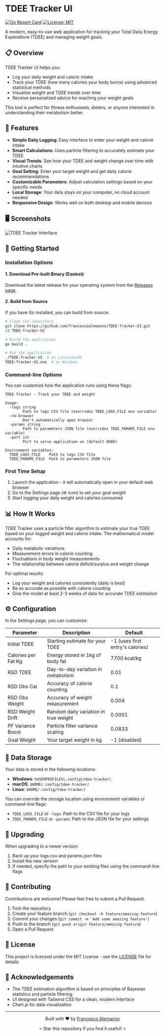 # TDEE Tracker UI

[![Go Report Card](https://goreportcard.com/badge/github.com/francescoalemanno/TDEE-Tracker-UI)](https://goreportcard.com/report/github.com/francescoalemanno/TDEE-Tracker-UI)
[![License: MIT](https://img.shields.io/badge/License-MIT-blue.svg)](https://opensource.org/licenses/MIT)

A modern, easy-to-use web application for tracking your Total Daily Energy Expenditure (TDEE) and managing weight goals.

## 📋 Overview

TDEE Tracker UI helps you:

- Log your daily weight and caloric intake
- Track your TDEE (how many calories your body burns) using advanced statistical methods
- Visualize weight and TDEE trends over time
- Receive personalized advice for reaching your weight goals

This tool is perfect for fitness enthusiasts, dieters, or anyone interested in understanding their metabolism better.

## 🌟 Features

- **Simple Daily Logging**: Easy interface to enter your weight and calorie intake
- **Smart Calculations**: Uses particle filtering to accurately estimate your TDEE
- **Visual Trends**: See how your TDEE and weight change over time with intuitive charts
- **Goal Setting**: Enter your target weight and get daily calorie recommendations
- **Customizable Parameters**: Adjust calculation settings based on your specific needs
- **Local Storage**: Your data stays on your computer, no cloud account needed
- **Responsive Design**: Works well on both desktop and mobile devices

## 🖥️ Screenshots
![TDEE Tracker Interface](image.png)

## 🚀 Getting Started

### Installation Options

#### 1. Download Pre-built Binary (Easiest)

Download the latest release for your operating system from the [Releases page](https://github.com/francescoalemanno/TDEE-Tracker-UI/releases).

#### 2. Build from Source

If you have Go installed, you can build from source:

```bash
# Clone the repository
git clone https://github.com/francescoalemanno/TDEE-Tracker-UI.git
cd TDEE-Tracker-UI

# Build the application
go build .

# Run the application
./TDEE-Tracker-UI  # on Linux/macOS
TDEE-Tracker-UI.exe  # on Windows
```

### Command-line Options

You can customize how the application runs using these flags:

```
TDEE Tracker - Track your TDEE and weight

Usage:
  -logs string
        Path to logs CSV file (overrides TDEE_LOGS_FILE env variable)
  -no-browser
        Don't automatically open browser
  -params string
        Path to parameters JSON file (overrides TDEE_PARAMS_FILE env variable)
  -port int
        Port to serve application on (default 8080)

Environment variables:
  TDEE_LOGS_FILE    Path to logs CSV file
  TDEE_PARAMS_FILE  Path to parameters JSON file
```

### First Time Setup

1. Launch the application - it will automatically open in your default web browser
2. Go to the Settings page (⚙️ icon) to set your goal weight
3. Start logging your daily weight and calories consumed

## 📊 How It Works

TDEE Tracker uses a particle filter algorithm to estimate your true TDEE based on your logged weight and calorie intake. The mathematical model accounts for:

- Daily metabolic variations
- Measurement errors in calorie counting
- Fluctuations in body weight measurements
- The relationship between calorie deficit/surplus and weight change

For optimal results:

- Log your weight and calories consistently (daily is best)
- Be as accurate as possible with calorie counting
- Give the model at least 2-3 weeks of data for accurate TDEE estimation

## ⚙️ Configuration

In the Settings page, you can customize:

| Parameter | Description | Default |
|-----------|-------------|---------|
| Initial TDEE | Starting estimate for your TDEE | -1 (uses first entry's calories) |
| Calories per Fat Kg | Energy stored in 1kg of body fat | 7700 kcal/kg |
| RSD TDEE | Day-to-day variation in metabolism | 0.01 |
| RSD Obs Cal | Accuracy of calorie counting | 0.1 |
| RSD Obs Weight | Accuracy of weight measurement | 0.004 |
| RSD Weight Drift | Random daily variation in true weight | 0.0001 |
| PF Variance Boost | Particle filter variance scaling | 0.0833 |
| Goal Weight | Your target weight in kg | -1 (disabled) |

## 📁 Data Storage

Your data is stored in the following locations:

- **Windows**: `%USERPROFILE%\.config\tdee-tracker\`
- **macOS**: `$HOME/.config/tdee-tracker/`
- **Linux**: `$HOME/.config/tdee-tracker/`

You can override the storage location using environment variables or command-line flags:
- `TDEE_LOGS_FILE` or `-logs`: Path to the CSV file for your logs
- `TDEE_PARAMS_FILE` or `-params`: Path to the JSON file for your settings

## 🔄 Upgrading

When upgrading to a newer version:

1. Back up your logs.csv and params.json files
2. Install the new version
3. If needed, specify the path to your existing files using the command-line flags

## 🤝 Contributing

Contributions are welcome! Please feel free to submit a Pull Request.

1. Fork the repository
2. Create your feature branch (`git checkout -b feature/amazing-feature`)
3. Commit your changes (`git commit -m 'Add some amazing feature'`)
4. Push to the branch (`git push origin feature/amazing-feature`)
5. Open a Pull Request

## 📜 License

This project is licensed under the MIT License - see the [LICENSE](LICENSE) file for details.

## 🙏 Acknowledgements

- The TDEE estimation algorithm is based on principles of Bayesian statistics and particle filtering
- UI designed with Tailwind CSS for a clean, modern interface
- Chart.js for data visualization

---

<div align="center">
  <p>Built with ❤️ by <a href="https://github.com/francescoalemanno">Francesco Alemanno</a></p>
  <p>⭐ Star this repository if you find it useful! ⭐</p>
</div>